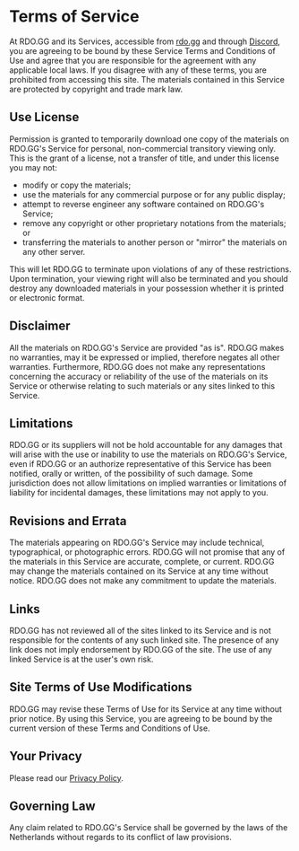 # Terms of Service

At RDO.GG and its Services, accessible from [rdo.gg](https://rdo.gg/) and through [Discord](https://discord.com/), you are agreeing to be bound by these Service Terms and Conditions of Use and agree
that you are responsible for the agreement with any applicable local laws. If you disagree with any of these terms, you are prohibited from accessing this site. The materials contained in this
Service are protected by copyright and trade mark law.

## Use License

Permission is granted to temporarily download one copy of the materials on RDO.GG's Service for personal, non-commercial transitory viewing only. This is the grant of a license, not a
transfer of title, and under this license you may not:

- modify or copy the materials;
- use the materials for any commercial purpose or for any public display;
- attempt to reverse engineer any software contained on RDO.GG's Service;
- remove any copyright or other proprietary notations from the materials; or
- transferring the materials to another person or "mirror" the materials on any other server.

This will let RDO.GG to terminate upon violations of any of these restrictions. Upon termination, your viewing right will also be terminated and you should destroy any downloaded materials in
your possession whether it is printed or electronic format.

## Disclaimer

All the materials on RDO.GG's Service are provided "as is". RDO.GG makes no warranties, may it be expressed or implied, therefore negates all other warranties. Furthermore,
RDO.GG does not make any representations concerning the accuracy or reliability of the use of the materials on its Service or otherwise relating to such materials or any sites linked to this
Service.

## Limitations

RDO.GG or its suppliers will not be hold accountable for any damages that will arise with the use or inability to use the materials on RDO.GG's Service, even if RDO.GG or an
authorize representative of this Service has been notified, orally or written, of the possibility of such damage. Some jurisdiction does not allow limitations on implied warranties or limitations of
liability for incidental damages, these limitations may not apply to you.

## Revisions and Errata

The materials appearing on RDO.GG's Service may include technical, typographical, or photographic errors. RDO.GG will not promise that any of the materials in this Service are
accurate, complete, or current. RDO.GG may change the materials contained on its Service at any time without notice. RDO.GG does not make any commitment to update the materials.

## Links

RDO.GG has not reviewed all of the sites linked to its Service and is not responsible for the contents of any such linked site. The presence of any link does not imply endorsement by
RDO.GG of the site. The use of any linked Service is at the user's own risk.

## Site Terms of Use Modifications

RDO.GG may revise these Terms of Use for its Service at any time without prior notice. By using this Service, you are agreeing to be bound by the current version of these
Terms and Conditions of Use.

## Your Privacy

Please read our [Privacy Policy](./privacy-policy).

## Governing Law

Any claim related to RDO.GG's Service shall be governed by the laws of the Netherlands without regards to its conflict of law provisions.

